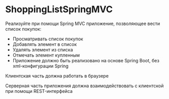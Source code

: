 # ShoppingListSpringMVC
Реализуйте при помощи Spring MVC приложение, позволяющее вести список покупок:

+ Просматривать список покупок
+ Добавлять элемент в список
+ Удалять элемент из списка
+ Отмечать элемент купленным
+ Приложение должно быть реализовано на основе Spring Boot, без xml-конфигурации Spring

Клиентская часть должна работать в браузере

Серверная часть приложения должна взаимодействовать с клиентской при помощи REST-интерфейса
